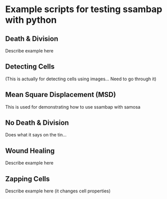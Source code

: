 # Example scripts for testing ssambap with python

## Death & Division

Describe example here

## Detecting Cells

(This is actually for detecting cells using images... Need to go through it)

## Mean Square Displacement (MSD)

This is used for demonstrating how to use ssambap with samosa

## No Death & Division

Does what it says on the tin... 

## Wound Healing

Describe example here

## Zapping Cells

Describe example here (it changes cell properties)



